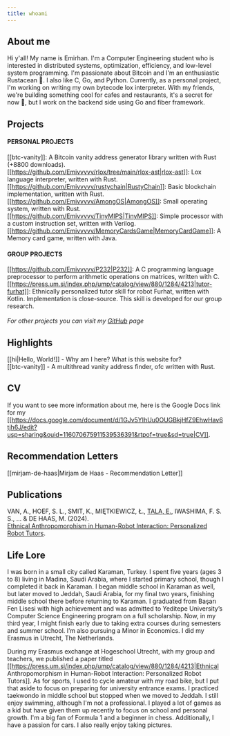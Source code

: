 ```yaml
---
title: whoami
---
```

## About me
Hi y'all! My name is Emirhan. I'm a Computer Engineering student who is interested in distributed systems, optimization, efficiency, and low-level system programming. I'm passionate about Bitcoin and I'm an enthusiastic Rustacean 🦀. I also like C, Go, and Python. Currently, as a personal project, I'm working on writing my own bytecode lox interpreter. With my friends, we're building something cool for cafes and restaurants, it's a secret for now 🤫, but I work on the backend side using Go and fiber framework.
## Projects

#### PERSONAL PROJECTS
[[btc-vanity]]: A Bitcoin vanity address generator library written with Rust (+8800 downloads).
<br>
[[https://github.com/Emivvvvv/rlox/tree/main/rlox-ast|rlox-ast]]: Lox language interpreter, written with Rust. 
<br>
[[https://github.com/Emivvvvv/rustychain|RustyChain]]: Basic blockchain implementation, written with Rust.
<br>
[[https://github.com/Emivvvvv/AmongOS|AmongOS]]: Small operating system, written with Rust.
<br>
[[https://github.com/Emivvvvv/TinyMIPS|TinyMIPS]]: Simple processor with a custom instruction set, written with Verilog.
<br>
[[https://github.com/Emivvvvv/MemoryCardsGame|MemoryCardGame]]: A Memory card game, written with Java.
<br>
#### GROUP PROJECTS
[[https://github.com/Emivvvvv/P232|P232]]: A C programming language preprocessor to perform arithmetic operations on matrices, written with C.
<br>
[[https://press.um.si/index.php/ump/catalog/view/880/1284/4213|tutor-furhat]]: Ethnically personalized tutor skill for robot Furhat, written with Kotlin. Implementation is close-source. This skill is developed for our group research.
<br>
<br>
*For other projects you can visit my [GitHub](https://github.com/Emivvvvv) page*

## Highlights

[[hi|Hello, World!]] - Why am I here? What is this website for?
<br>
[[btc-vanity]] - A multithread vanity address finder, ofc written with Rust.

## CV
If you want to see more information about me, here is the Google Docs link for my [[https://docs.google.com/document/d/1GJv5YIhUu0OUGBkjHfZ9EhwHav6tjh6J/edit?usp=sharing&ouid=116070675911539536391&rtpof=true&sd=true|CV]]. 

## Recommendation Letters
[[mirjam-de-haas|Mirjam de Haas - Recommendation Letter]]

## Publications
VAN, A., HOEF, S. L., SMIT, K., MIĘTKIEWICZ, Ł., [TALA, E.](https://scholar.google.com/citations?user=uiUpIB0AAAAJ&hl=tr), IWASHIMA, F. S. S., ... & DE HAAS, M. (2024).  
<br>
[Ethnical Anthropomorphism in Human-Robot Interaction: Personalized Robot Tutors](https://press.um.si/index.php/ump/catalog/view/880/1284/4213).

## Life Lore

I was born in a small city called Karaman, Turkey. I spent five years (ages 3 to 8) living in Madina, Saudi Arabia, where I started primary school, though I completed it back in Karaman. I began middle school in Karaman as well, but later moved to Jeddah, Saudi Arabia, for my final two years, finishing middle school there before returning to Karaman. I graduated from Başarı Fen Lisesi with high achievement and was admitted to Yeditepe University’s Computer Science Engineering program on a full scholarship. Now, in my third year, I might finish early due to taking extra courses during semesters and summer school. I’m also pursuing a Minor in Economics. I did my Erasmus in Utrecht, The Netherlands.

During my Erasmus exchange at Hogeschool Utrecht, with my group and teachers, we published a paper titled [[https://press.um.si/index.php/ump/catalog/view/880/1284/4213|Ethnical Anthropomorphism in Human-Robot Interaction: Personalized Robot Tutors]]. As for sports, I used to cycle amateur with my road bike, but I put that aside to focus on preparing for university entrance exams. I practiced taekwondo in middle school but stopped when we moved to Jeddah. I still enjoy swimming, although I'm not a professional. I played a lot of games as a kid but have given them up recently to focus on school and personal growth. I'm a big fan of Formula 1 and a beginner in chess. Additionally, I have a passion for cars. I also really enjoy taking pictures. 